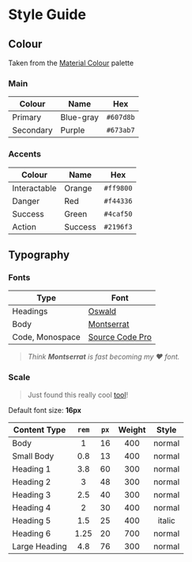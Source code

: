 # Style Guide

## Colour

Taken from the [Material Colour](https://www.materialpalette.com/colors) palette

### Main
| Colour | Name | Hex |
|--------|------|:---:|
| Primary | Blue-gray | `#607d8b` |
| Secondary | Purple | `#673ab7` |

### Accents
| Colour | Name | Hex |
|--------|------|:---:|
| Interactable | Orange | `#ff9800` |
| Danger | Red | `#f44336` |
| Success | Green | `#4caf50` |
| Action | Success | `#2196f3` |

## Typography

### Fonts

| Type | Font |
|------|------|
| Headings | [Oswald](https://fonts.google.com/specimen/Oswald) |
| Body | [Montserrat](https://fonts.google.com/specimen/Montserrat) |
| Code, Monospace | [Source Code Pro](https://fonts.google.com/specimen/Source+Code+Pro) |

> _Think **Montserrat** is fast becoming my :heart: font._

### Scale

> Just found this really cool [tool](https://type-scale.com/)!

Default font size: **16px**

| Content Type | `rem` | `px` | Weight | Style |
|--------------|:-----:|:----:|:------:|:-----:|
| Body  | 1 | 16 | 400 | normal |
| Small Body | 0.8 | 13 | 400 | normal
| Heading 1 | 3.8 | 60 | 300 | normal |
| Heading 2 | 3 | 48 | 300 | normal |
| Heading 3 | 2.5 | 40 | 300 | normal |
| Heading 4 | 2 | 30 | 400 | normal |
| Heading 5 | 1.5 | 25 | 400 | italic |
| Heading 6 | 1.25 | 20 | 700 | normal |
| Large Heading | 4.8 | 76 | 300 | normal |